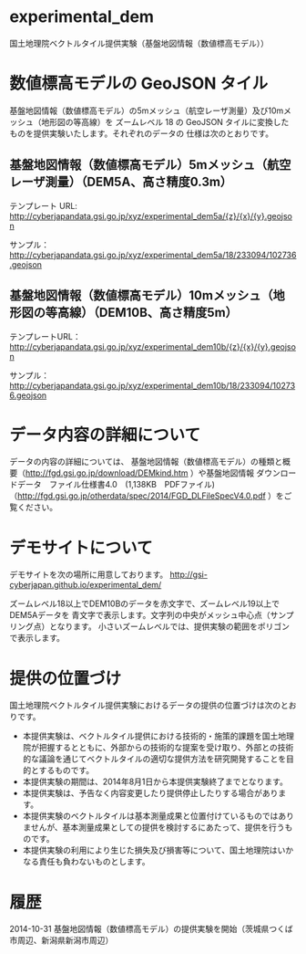experimental_dem
================
国土地理院ベクトルタイル提供実験（基盤地図情報（数値標高モデル））
# 数値標高モデルの GeoJSON タイル
基盤地図情報（数値標高モデル）の5mメッシュ（航空レーザ測量）及び10mメッシュ（地形図の等高線）を
ズームレベル 18 の GeoJSON タイルに変換したものを提供実験いたします。それぞれのデータの
仕様は次のとおりです。

## 基盤地図情報（数値標高モデル）5mメッシュ（航空レーザ測量）（DEM5A、高さ精度0.3m）
テンプレート URL: http://cyberjapandata.gsi.go.jp/xyz/experimental_dem5a/{z}/{x}/{y}.geojson

サンプル：http://cyberjapandata.gsi.go.jp/xyz/experimental_dem5a/18/233094/102736.geojson

## 基盤地図情報（数値標高モデル）10mメッシュ（地形図の等高線）（DEM10B、高さ精度5m）
テンプレートURL：http://cyberjapandata.gsi.go.jp/xyz/experimental_dem10b/{z}/{x}/{y}.geojson

サンプル：http://cyberjapandata.gsi.go.jp/xyz/experimental_dem10b/18/233094/102736.geojson

# データ内容の詳細について
データの内容の詳細については、
基盤地図情報（数値標高モデル）の種類と概要（http://fgd.gsi.go.jp/download/DEMkind.htm ）や基盤地図情報 ダウンロードデータ　ファイル仕様書4.0　(1,138KB　PDFファイル)（http://fgd.gsi.go.jp/otherdata/spec/2014/FGD_DLFileSpecV4.0.pdf ）をご覧ください。

# デモサイトについて
デモサイトを次の場所に用意しております。
http://gsi-cyberjapan.github.io/experimental_dem/

ズームレベル18以上でDEM10Bのデータを赤文字で、ズームレベル19以上でDEM5Aデータを
青文字で表示します。文字列の中央がメッシュ中心点（サンプリング点）となります。
小さいズームレベルでは、提供実験の範囲をポリゴンで表示します。

# 提供の位置づけ
国土地理院ベクトルタイル提供実験におけるデータの提供の位置づけは次のとおりです。
- 本提供実験は、ベクトルタイル提供における技術的・施策的課題を国土地理院が把握するとともに、外部からの技術的な提案を受け取り、外部との技術的な議論を通じてベクトルタイルの適切な提供方法を研究開発することを目的とするものです。
- 本提供実験の期間は、2014年8月1日から本提供実験終了までとなります。
- 本提供実験は、予告なく内容変更したり提供停止したりする場合があります。
- 本提供実験のベクトルタイルは基本測量成果と位置付けているものではありませんが、基本測量成果としての提供を検討するにあたって、提供を行うものです。
- 本提供実験の利用により生じた損失及び損害等について、国土地理院はいかなる責任も負わないものとします。

# 履歴
2014-10-31 基盤地図情報（数値標高モデル）の提供実験を開始（茨城県つくば市周辺、新潟県新潟市周辺）
